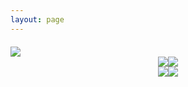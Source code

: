 ```yaml
---
layout: page
---
```


<script setup>
import {
  VPTeamPage,
  VPTeamPageTitle,
  VPTeamMembers
} from 'vitepress/theme'
const members = [
  // {
  //   avatar: 'https://raw.githubusercontent.com/escfex/carlos-blog/main/docs/interview/images/avatar.png',
  //   name: 'Carlos',
  //   title: '没有人能回到过去 但你可以现在开始',
  //   links: [
  //     { icon: 'github', link: 'https://github.com/escfex' },
  //     { icon: 'instagram', link: 'https://juejin.cn/post/7409865546197893171'}
  //     ]
  // },

]
</script>

<style>
  .about_page {
    margin-top:0!important;
  }
 .github {
    display: flex;
    flex-wrap: wrap;
    justify-content: center;
    flex-direction: column;
    margin-top: 20px;
 }
 .github-content {
  width: 100%;
  display: flex;
  flex-direction: row;
  justify-content: center;
 }



</style>

<VPTeamPage class="about_page">

  <VPTeamPageTitle class="title">
    <template #title>
      About Me
    </template> 
    <!-- <template #lead>
     一个普通能解决问题的前端开发
    </template> -->
  </VPTeamPageTitle>
  <VPTeamMembers
    :members="members"
  >

  </VPTeamMembers>

<div class="github">

  <img src="http://github-profile-summary-cards.vercel.app/api/cards/profile-details?username=escfex&theme=aura_dark" />
  <div class='github-content'>
    <img src="http://github-profile-summary-cards.vercel.app/api/cards/stats?username=escfex&theme=aura_dark" />
      <img src="http://github-profile-summary-cards.vercel.app/api/cards/repos-per-language?username=escfex&theme=aura_dark" />
  </div>

  <div class='github-content'>
    <img src="http://github-profile-summary-cards.vercel.app/api/cards/most-commit-language?username=escfex&theme=aura_dark" />
    <img src="http://github-profile-summary-cards.vercel.app/api/cards/productive-time?username=escfex&theme=aura_dark&utcOffset=8" />
  </div>

</div>

</VPTeamPage>
